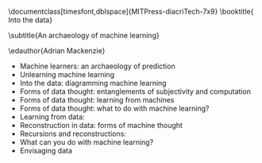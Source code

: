 \documentclass[timesfont,dblspace]{MITPress-diacriTech-7x9}
\booktitle{ Into the data}

\subtitle{An archaeology of machine learning}


\edauthor{Adrian Mackenzie}

- Machine learners: an archaeology of prediction
- Unlearning machine learning
- Into the data: diagramming machine learning
- Forms of data thought: entanglements of subjectivity and computation
- Forms of data thought: learning from machines
- Forms of data thought: what to do with machine learning?
- Learning from data: 
- Reconstruction in data: forms of machine thought
- Recursions and reconstructions: 
- What can you do with machine learning?
- Envisaging data



